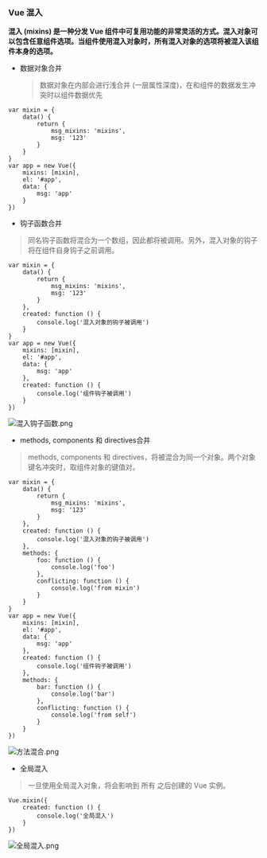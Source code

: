### Vue 混入

**混入 (mixins) 是一种分发 Vue 组件中可复用功能的非常灵活的方式。混入对象可以包含任意组件选项。当组件使用混入对象时，所有混入对象的选项将被混入该组件本身的选项。**

- 数据对象合并
  > 数据对象在内部会进行浅合并 (一层属性深度)，在和组件的数据发生冲突时以组件数据优先

```
var mixin = {
    data() {
        return {
            msg_mixins: 'mixins',
            msg: '123'
        }
    }
}
var app = new Vue({
    mixins: [mixin],
    el: '#app',
    data: {
        msg: 'app'
    }
})
```

- 钩子函数合并

> 同名钩子函数将混合为一个数组，因此都将被调用。另外，混入对象的钩子将在组件自身钩子之前调用。

```
var mixin = {
    data() {
        return {
            msg_mixins: 'mixins',
            msg: '123'
        }
    },
    created: function () {
        console.log('混入对象的钩子被调用')
    }
}
var app = new Vue({
    mixins: [mixin],
    el: '#app',
    data: {
        msg: 'app'
    },
    created: function () {
        console.log('组件钩子被调用')
    }
})
```

![混入钩子函数.png](https://upload-images.jianshu.io/upload_images/12034021-5ece44f1a8265f2b.png?imageMogr2/auto-orient/strip%7CimageView2/2/w/1240)

- methods, components 和 directives合并

> methods, components 和 directives，将被混合为同一个对象。两个对象键名冲突时，取组件对象的键值对。

```
var mixin = {
    data() {
        return {
            msg_mixins: 'mixins',
            msg: '123'
        }
    },
    created: function () {
        console.log('混入对象的钩子被调用')
    },
    methods: {
        foo: function () {
            console.log('foo')
        },
        conflicting: function () {
            console.log('from mixin')
        }
    }
}
var app = new Vue({
    mixins: [mixin],
    el: '#app',
    data: {
        msg: 'app'
    },
    created: function () {
        console.log('组件钩子被调用')
    },
    methods: {
        bar: function () {
            console.log('bar')
        },
        conflicting: function () {
            console.log('from self')
        }
    }
})
```

![方法混合.png](https://upload-images.jianshu.io/upload_images/12034021-918b5130fcc87214.png?imageMogr2/auto-orient/strip%7CimageView2/2/w/1240)

- 全局混入

> 一旦使用全局混入对象，将会影响到 所有 之后创建的 Vue 实例。

```
Vue.mixin({
    created: function () {
        console.log('全局混入')
    }
})
```

![全局混入.png](https://upload-images.jianshu.io/upload_images/12034021-cc28cb2394dc5de5.png?imageMogr2/auto-orient/strip%7CimageView2/2/w/1240)
